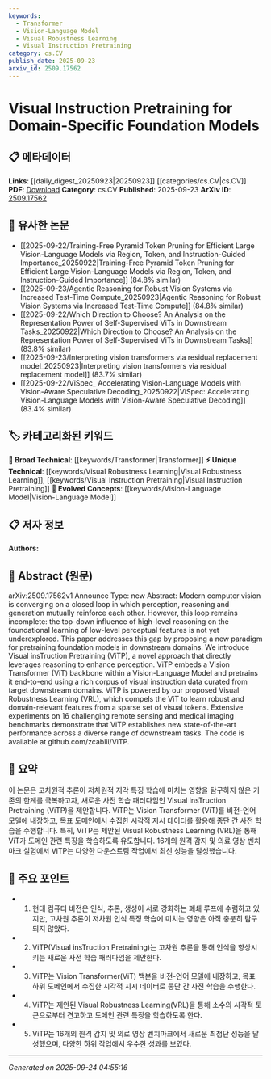 ```yaml
---
keywords:
  - Transformer
  - Vision-Language Model
  - Visual Robustness Learning
  - Visual Instruction Pretraining
category: cs.CV
publish_date: 2025-09-23
arxiv_id: 2509.17562
---
```


<!-- KEYWORD_LINKING_METADATA:
{
  "processed_timestamp": "2025-09-24T04:55:16.945616",
  "vocabulary_version": "1.0",
  "selected_keywords": [
    "Transformer",
    "Vision-Language Model",
    "Visual Robustness Learning",
    "Visual Instruction Pretraining"
  ],
  "rejected_keywords": [],
  "similarity_scores": {
    "Transformer": 0.85,
    "Vision-Language Model": 0.9,
    "Visual Robustness Learning": 0.8,
    "Visual Instruction Pretraining": 0.85
  },
  "extraction_method": "AI_prompt_based",
  "budget_applied": true,
  "candidates_json": {
    "candidates": [
      {
        "surface": "Vision Transformer",
        "canonical": "Transformer",
        "aliases": [
          "ViT"
        ],
        "category": "broad_technical",
        "rationale": "Transformers are a foundational technology in modern machine learning, and linking to them helps connect various related concepts.",
        "novelty_score": 0.2,
        "connectivity_score": 0.9,
        "specificity_score": 0.7,
        "link_intent_score": 0.85
      },
      {
        "surface": "Vision-Language Model",
        "canonical": "Vision-Language Model",
        "aliases": [
          "Vision-Language"
        ],
        "category": "evolved_concepts",
        "rationale": "Vision-Language Models are increasingly important in multimodal learning, connecting vision and language processing.",
        "novelty_score": 0.4,
        "connectivity_score": 0.88,
        "specificity_score": 0.8,
        "link_intent_score": 0.9
      },
      {
        "surface": "Visual Robustness Learning",
        "canonical": "Visual Robustness Learning",
        "aliases": [
          "VRL"
        ],
        "category": "unique_technical",
        "rationale": "This is a novel approach introduced in the paper, enhancing the robustness of visual models.",
        "novelty_score": 0.75,
        "connectivity_score": 0.6,
        "specificity_score": 0.85,
        "link_intent_score": 0.8
      },
      {
        "surface": "Visual Instruction Pretraining",
        "canonical": "Visual Instruction Pretraining",
        "aliases": [
          "ViTP"
        ],
        "category": "unique_technical",
        "rationale": "This is a new pretraining paradigm proposed in the paper, crucial for understanding the paper's contribution.",
        "novelty_score": 0.8,
        "connectivity_score": 0.65,
        "specificity_score": 0.9,
        "link_intent_score": 0.85
      }
    ],
    "ban_list_suggestions": [
      "perception",
      "reasoning",
      "generation",
      "performance"
    ]
  },
  "decisions": [
    {
      "candidate_surface": "Vision Transformer",
      "resolved_canonical": "Transformer",
      "decision": "linked",
      "scores": {
        "novelty": 0.2,
        "connectivity": 0.9,
        "specificity": 0.7,
        "link_intent": 0.85
      }
    },
    {
      "candidate_surface": "Vision-Language Model",
      "resolved_canonical": "Vision-Language Model",
      "decision": "linked",
      "scores": {
        "novelty": 0.4,
        "connectivity": 0.88,
        "specificity": 0.8,
        "link_intent": 0.9
      }
    },
    {
      "candidate_surface": "Visual Robustness Learning",
      "resolved_canonical": "Visual Robustness Learning",
      "decision": "linked",
      "scores": {
        "novelty": 0.75,
        "connectivity": 0.6,
        "specificity": 0.85,
        "link_intent": 0.8
      }
    },
    {
      "candidate_surface": "Visual Instruction Pretraining",
      "resolved_canonical": "Visual Instruction Pretraining",
      "decision": "linked",
      "scores": {
        "novelty": 0.8,
        "connectivity": 0.65,
        "specificity": 0.9,
        "link_intent": 0.85
      }
    }
  ]
}
-->

# Visual Instruction Pretraining for Domain-Specific Foundation Models

## 📋 메타데이터

**Links**: [[daily_digest_20250923|20250923]] [[categories/cs.CV|cs.CV]]
**PDF**: [Download](https://arxiv.org/pdf/2509.17562.pdf)
**Category**: cs.CV
**Published**: 2025-09-23
**ArXiv ID**: [2509.17562](https://arxiv.org/abs/2509.17562)

## 🔗 유사한 논문
- [[2025-09-22/Training-Free Pyramid Token Pruning for Efficient Large Vision-Language Models via Region, Token, and Instruction-Guided Importance_20250922|Training-Free Pyramid Token Pruning for Efficient Large Vision-Language Models via Region, Token, and Instruction-Guided Importance]] (84.8% similar)
- [[2025-09-23/Agentic Reasoning for Robust Vision Systems via Increased Test-Time Compute_20250923|Agentic Reasoning for Robust Vision Systems via Increased Test-Time Compute]] (84.8% similar)
- [[2025-09-22/Which Direction to Choose? An Analysis on the Representation Power of Self-Supervised ViTs in Downstream Tasks_20250922|Which Direction to Choose? An Analysis on the Representation Power of Self-Supervised ViTs in Downstream Tasks]] (83.8% similar)
- [[2025-09-23/Interpreting vision transformers via residual replacement model_20250923|Interpreting vision transformers via residual replacement model]] (83.7% similar)
- [[2025-09-22/ViSpec_ Accelerating Vision-Language Models with Vision-Aware Speculative Decoding_20250922|ViSpec: Accelerating Vision-Language Models with Vision-Aware Speculative Decoding]] (83.4% similar)

## 🏷️ 카테고리화된 키워드
**🧠 Broad Technical**: [[keywords/Transformer|Transformer]]
**⚡ Unique Technical**: [[keywords/Visual Robustness Learning|Visual Robustness Learning]], [[keywords/Visual Instruction Pretraining|Visual Instruction Pretraining]]
**🚀 Evolved Concepts**: [[keywords/Vision-Language Model|Vision-Language Model]]

## 📋 저자 정보

**Authors:** 

## 📄 Abstract (원문)

arXiv:2509.17562v1 Announce Type: new 
Abstract: Modern computer vision is converging on a closed loop in which perception, reasoning and generation mutually reinforce each other. However, this loop remains incomplete: the top-down influence of high-level reasoning on the foundational learning of low-level perceptual features is not yet underexplored. This paper addresses this gap by proposing a new paradigm for pretraining foundation models in downstream domains. We introduce Visual insTruction Pretraining (ViTP), a novel approach that directly leverages reasoning to enhance perception. ViTP embeds a Vision Transformer (ViT) backbone within a Vision-Language Model and pretrains it end-to-end using a rich corpus of visual instruction data curated from target downstream domains. ViTP is powered by our proposed Visual Robustness Learning (VRL), which compels the ViT to learn robust and domain-relevant features from a sparse set of visual tokens. Extensive experiments on 16 challenging remote sensing and medical imaging benchmarks demonstrate that ViTP establishes new state-of-the-art performance across a diverse range of downstream tasks. The code is available at github.com/zcablii/ViTP.

## 📝 요약

이 논문은 고차원적 추론이 저차원적 지각 특징 학습에 미치는 영향을 탐구하지 않은 기존의 한계를 극복하고자, 새로운 사전 학습 패러다임인 Visual insTruction Pretraining (ViTP)을 제안합니다. ViTP는 Vision Transformer (ViT)를 비전-언어 모델에 내장하고, 목표 도메인에서 수집한 시각적 지시 데이터를 활용해 종단 간 사전 학습을 수행합니다. 특히, ViTP는 제안된 Visual Robustness Learning (VRL)을 통해 ViT가 도메인 관련 특징을 학습하도록 유도합니다. 16개의 원격 감지 및 의료 영상 벤치마크 실험에서 ViTP는 다양한 다운스트림 작업에서 최신 성능을 달성했습니다.

## 🎯 주요 포인트

- 1. 현대 컴퓨터 비전은 인식, 추론, 생성이 서로 강화하는 폐쇄 루프에 수렴하고 있지만, 고차원 추론이 저차원 인식 특징 학습에 미치는 영향은 아직 충분히 탐구되지 않았다.
- 2. ViTP(Visual insTruction Pretraining)는 고차원 추론을 통해 인식을 향상시키는 새로운 사전 학습 패러다임을 제안한다.
- 3. ViTP는 Vision Transformer(ViT) 백본을 비전-언어 모델에 내장하고, 목표 하위 도메인에서 수집한 시각적 지시 데이터로 종단 간 사전 학습을 수행한다.
- 4. ViTP는 제안된 Visual Robustness Learning(VRL)을 통해 소수의 시각적 토큰으로부터 견고하고 도메인 관련 특징을 학습하도록 한다.
- 5. ViTP는 16개의 원격 감지 및 의료 영상 벤치마크에서 새로운 최첨단 성능을 달성했으며, 다양한 하위 작업에서 우수한 성과를 보였다.


---

*Generated on 2025-09-24 04:55:16*